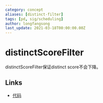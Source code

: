```yaml
---
category: concept
aliases: [distinct-filter]
tags: [pd, sig/scheduling]
author: longfangsong
last_update: 2021-03-18T00:00:00.00Z
---
```

# distinctScoreFilter

distinctScoreFilter保证distinct score不会下降。

## Links

- [代码](https://github.com/tikv/pd/blob/e7c9c18e94ed5092ac4d8cc782323ca0a91c28e5/server/schedule/filter/filters.go#L162)
